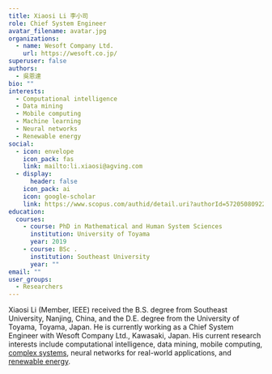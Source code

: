 ```yaml
---
title: Xiaosi Li 李小司
role: Chief System Engineer
avatar_filename: avatar.jpg
organizations:
  - name: Wesoft Company Ltd.
    url: https://wesoft.co.jp/
superuser: false
authors:
  - 吳恩達
bio: ""
interests:
  - Computational intelligence
  - Data mining
  - Mobile computing
  - Machine learning
  - Neural networks
  - Renewable energy
social:
  - icon: envelope
    icon_pack: fas
    link: mailto:li.xiaosi@agving.com
  - display:
      header: false
    icon_pack: ai
    icon: google-scholar
    link: https://www.scopus.com/authid/detail.uri?authorId=57205080922
education:
  courses:
    - course: PhD in Mathematical and Human System Sciences
      institution: University of Toyama
      year: 2019
    - course: BSc .
      institution: Southeast University
      year: ""
email: ""
user_groups:
  - Researchers
---
```

Xiaosi Li (Member, IEEE) received the B.S. degree from Southeast University, Nanjing, China, and the D.E. degree from the University of Toyama, Toyama, Japan. He is currently working as a Chief System Engineer with Wesoft Company Ltd., Kawasaki, Japan. His current research interests include computational intelligence, data mining, mobile computing, [complex systems](https://velvety-frangollo-5d54c2.netlify.app/event/analyzing-metaheuristic-algorithm-structures-using-population-interaction-networks/), neural networks for real-world applications, and [](https://github.com/Haichuan-Yang/Wesoft-research-group/blob/main/static/Renewable%20Energy.pdf "Renewable Energy.pdf")[renewable energy](https://velvety-frangollo-5d54c2.netlify.app/event/renewable-energy-engineering-optimization/).